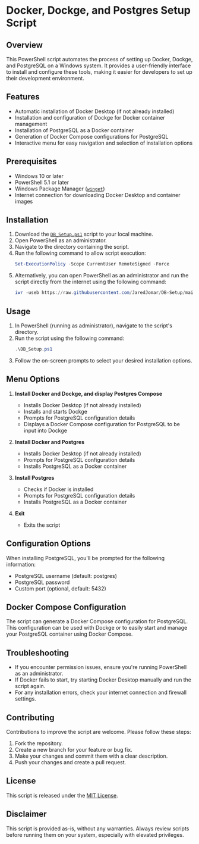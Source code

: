 # Docker, Dockge, and Postgres Setup Script

## Overview

This PowerShell script automates the process of setting up Docker, Dockge, and PostgreSQL on a Windows system. It provides a user-friendly interface to install and configure these tools, making it easier for developers to set up their development environment.

## Features

- Automatic installation of Docker Desktop (if not already installed)
- Installation and configuration of Dockge for Docker container management
- Installation of PostgreSQL as a Docker container
- Generation of Docker Compose configurations for PostgreSQL
- Interactive menu for easy navigation and selection of installation options

## Prerequisites

- Windows 10 or later
- PowerShell 5.1 or later
- Windows Package Manager ([`winget`](command:_github.copilot.openSymbolFromReferences?%5B%22%22%2C%5B%7B%22uri%22%3A%7B%22scheme%22%3A%22file%22%2C%22authority%22%3A%22%22%2C%22path%22%3A%22%2Fc%3A%2FUsers%2FJared%2FDocuments%2FGithub%2FCollege%2FDB-Setup%2Freadme.md%22%2C%22query%22%3A%22%22%2C%22fragment%22%3A%22%22%7D%2C%22pos%22%3A%7B%22line%22%3A18%2C%22character%22%3A28%7D%7D%5D%2C%224248ac77-1e3d-4ddf-9c80-64d232577d4b%22%5D "Go to definition"))
- Internet connection for downloading Docker Desktop and container images

## Installation

1. Download the [`DB_Setup.ps1`](command:_github.copilot.openRelativePath?%5B%7B%22scheme%22%3A%22file%22%2C%22authority%22%3A%22%22%2C%22path%22%3A%22%2Fc%3A%2FUsers%2FJared%2FDocuments%2FGithub%2FCollege%2FDB-Setup%2FDB_Setup.ps1%22%2C%22query%22%3A%22%22%2C%22fragment%22%3A%22%22%7D%2C%224248ac77-1e3d-4ddf-9c80-64d232577d4b%22%5D "c:\Users\Jared\Documents\Github\College\DB-Setup\DB_Setup.ps1") script to your local machine.
2. Open PowerShell as an administrator.
3. Navigate to the directory containing the script.
4. Run the following command to allow script execution:
   ```powershell
   Set-ExecutionPolicy -Scope CurrentUser RemoteSigned -Force
   ```
5. Alternatively, you can open PowerShell as an administrator and run the script directly from the internet using the following command:
   ```powershell
   iwr -useb https://raw.githubusercontent.com/JaredJomar/DB-Setup/main/DB_Setup.ps1 | iex
   ```

## Usage

1. In PowerShell (running as administrator), navigate to the script's directory.
2. Run the script using the following command:
   ```powershell
   .\DB_Setup.ps1
   ```
3. Follow the on-screen prompts to select your desired installation options.

## Menu Options

1. **Install Docker and Dockge, and display Postgres Compose**
   - Installs Docker Desktop (if not already installed)
   - Installs and starts Dockge
   - Prompts for PostgreSQL configuration details
   - Displays a Docker Compose configuration for PostgreSQL to be input into Dockge

2. **Install Docker and Postgres**
   - Installs Docker Desktop (if not already installed)
   - Prompts for PostgreSQL configuration details
   - Installs PostgreSQL as a Docker container

3. **Install Postgres**
   - Checks if Docker is installed
   - Prompts for PostgreSQL configuration details
   - Installs PostgreSQL as a Docker container

4. **Exit**
   - Exits the script

## Configuration Options

When installing PostgreSQL, you'll be prompted for the following information:

- PostgreSQL username (default: postgres)
- PostgreSQL password
- Custom port (optional, default: 5432)

## Docker Compose Configuration

The script can generate a Docker Compose configuration for PostgreSQL. This configuration can be used with Dockge or to easily start and manage your PostgreSQL container using Docker Compose.

## Troubleshooting

- If you encounter permission issues, ensure you're running PowerShell as an administrator.
- If Docker fails to start, try starting Docker Desktop manually and run the script again.
- For any installation errors, check your internet connection and firewall settings.

## Contributing

Contributions to improve the script are welcome. Please follow these steps:

1. Fork the repository.
2. Create a new branch for your feature or bug fix.
3. Make your changes and commit them with a clear description.
4. Push your changes and create a pull request.

## License

This script is released under the [MIT License](https://choosealicense.com/licenses/mit/).

## Disclaimer

This script is provided as-is, without any warranties. Always review scripts before running them on your system, especially with elevated privileges.